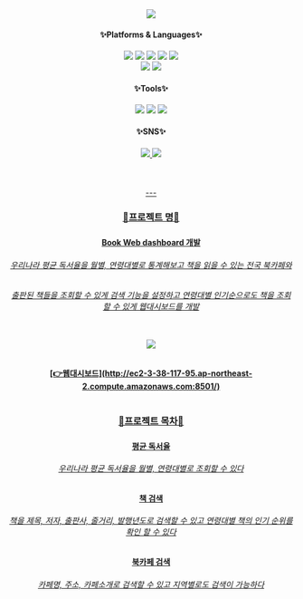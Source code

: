 <div align=center>
	<img src="https://capsule-render.vercel.app/api?type=waving&color=auto&height=200&section=header&text=Book_Web_Dashboard&fontSize=60" />
</div>
<div align=center>
	<h4> ✨Platforms & Languages✨ <h4>
</div>
<div align=center>
	<img src="https://img.shields.io/badge/Python-3776AB?style=flat&logo=Python&logoColor=white" />
	<img src="https://img.shields.io/badge/Streamlit-FF4B4B?style=flat&logo=Streamlit&logoColor=white" />
	<img src="https://img.shields.io/badge/pandas-150458?style=flat&logo=pandas&logoColor=white" />
	<img src="https://img.shields.io/badge/NumPy-013243?style=flat&logo=NumPy&logoColor=white" />
	<img src="https://img.shields.io/badge/Plotly-3F4F75?style=flat&logo=Plotly&logoColor=white" />
	<br>
	<img src="https://img.shields.io/badge/Amazon AWS-232F3E?style=flat&logo=Amazon AWS&logoColor=white" />
	<img src="https://img.shields.io/badge/Amazon EC2-FF9900?style=flat&logo=Amazon EC2&logoColor=white" />
	<br>
<div align=center>
	<h4> ✨Tools✨ <h4>
</div>
<div align=center>
	<img src="https://img.shields.io/badge/Jupyter-F37626?style=flat&logo=Jupyter&logoColor=white" />
	<img src="https://img.shields.io/badge/Visual Studio Code-007ACC?style=flat&logo=Visual Studio Code&logoColor=white" />
	<img src="https://img.shields.io/badge/GitHub-181717?style=flat&logo=GitHub&logoColor=white" />
	<br>
<div align=center>
	<h4> ✨SNS✨ <h4>
</div>
<div align=center>
	<a href="mailto:yunwltn98@gmail.com"><img src="https://img.shields.io/badge/Gmail-EA4335?style=flat&logo=Gmail&logoColor=white&link="mailto:yunwltn98@gmail.com" />
	<a href="https://coding-jisu.tistory.com/"><img src="https://img.shields.io/badge/Tistory-000000?style=flat&logo=Tistory&logoColor=white&link="https://coding-jisu.tistory.com" />
	<br>
	<br>
	<br>
	<br>
</div>
---
<div align=center> 
	<h3> 📌프로젝트 명📌 <h3>
	<h4> Book Web dashboard 개발 <h4>
	<h6> 우리나라 평균 독서율을 월별, 연령대별로 통계해보고 책을 읽을 수 있는 전국 북카페와 <h6>
	<h6> 출판된 책들을 조회할 수 있게 검색 기능을 설정하고 연령대별 인기순으로도 책을 조회할 수 있게 웹대시보드를 개발 <h6>
	<br>
	<img src= 'https://user-images.githubusercontent.com/120348555/207815612-b6d738ba-c375-4798-8e60-934770e686d5.gif'>
	<h4> [👉웹대시보드](http://ec2-3-38-117-95.ap-northeast-2.compute.amazonaws.com:8501/)
	<br>
	<br>
	<h3> 📌프로젝트 목차📌 <h3>
	<h4> 평균 독서율 <h4>
	<h6> 우리나라 평균 독서율을 월별, 연령대별로 조회할 수 있다 <h6>
	<h4> 책 검색 <h4>
	<h6> 책을 제목, 저자, 출판사, 줄거리, 발행년도로 검색할 수 있고 연령대별 책의 인기 순위를 확인 할 수 있다 <h6>
	<h4> 북카페 검색 <h4>
	<h6> 카페명, 주소, 카페소개로 검색할 수 있고 지역별로도 검색이 가능하다
